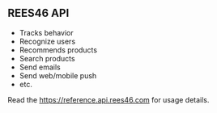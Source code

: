REES46 API
------------

* Tracks behavior
* Recognize users
* Recommends products
* Search products
* Send emails
* Send web/mobile push
* etc.

Read the https://reference.api.rees46.com for usage details.
